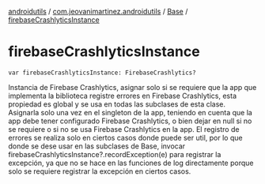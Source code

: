 [androidutils](../../index.md) / [com.jeovanimartinez.androidutils](../index.md) / [Base](index.md) / [firebaseCrashlyticsInstance](./firebase-crashlytics-instance.md)

# firebaseCrashlyticsInstance

`var firebaseCrashlyticsInstance: FirebaseCrashlytics?`

Instancia de Firebase Crashlytics, asignar solo si se requiere que la app que implementa la biblioteca registre
errores en Firebase Crashlytics, esta propiedad es global y se usa en todas las subclases de esta clase. Asignarla
solo una vez en el singleton de la app, teniendo en cuenta que la app debe tener configurado Firebase Crashlytics,
o bien dejar en null si no se requiere o si no se usa Firebase Crashlytics en la app. El registro de errores se realiza
solo en ciertos casos donde puede ser util, por lo que donde se dese usar en las subclases de Base, invocar
firebaseCrashlyticsInstance?.recordException(e) para registrar la excepción, ya que no se hace en las funciones de log
directamente porque solo se requiere registrar la excepción en ciertos casos.

